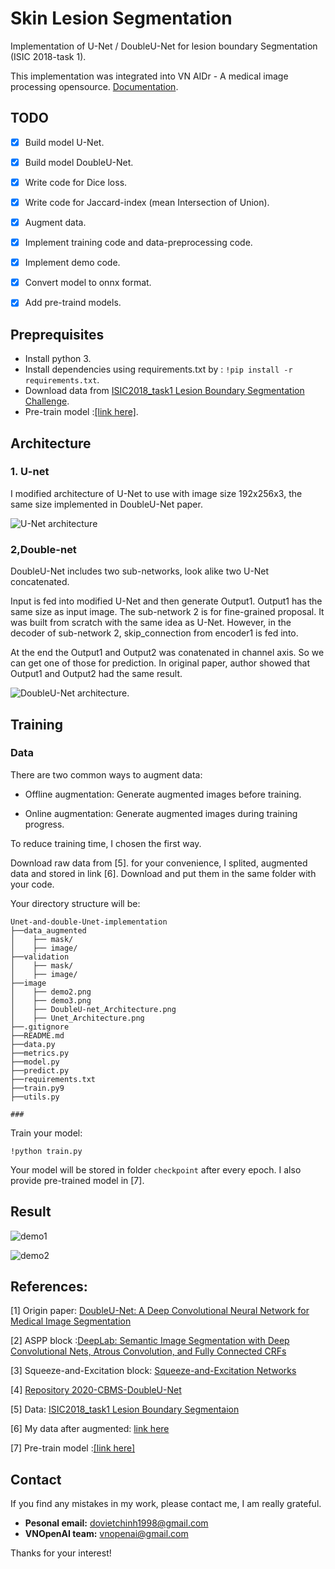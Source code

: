 # Skin Lesion Segmentation

Implementation of U-Net / DoubleU-Net for lesion boundary Segmentation (ISIC 2018-task 1).

This implementation was integrated into VN AIDr - A medical image processing opensource. [Documentation](https://dr.vnopenai.org/vision/skin-lesion-segmentation/intro-and-data/).

## TODO

- [x] Build model U-Net.

- [x] Build model DoubleU-Net.

- [x] Write code for Dice loss.

- [x] Write code for Jaccard-index (mean Intersection of Union).

- [x] Augment data.

- [x] Implement training code and data-preprocessing code.

- [x] Implement demo code.

- [x] Convert model to onnx format.

- [x] Add pre-traind models.

## Preprequisites

* Install python 3.
* Install dependencies using requirements.txt by :  ```!pip install -r requirements.txt```.
* Download data from [ISIC2018_task1 Lesion Boundary Segmentation Challenge](https://challenge2018.isic-archive.com/).
* Pre-train model :[[link here]](https://drive.google.com/drive/folders/1cwNzf9OSG3PD_8MCeVobl04HystIbCSV?usp=sharing).

## Architecture
### 1. U-net

I modified architecture of U-Net to use with image size 192x256x3, the same size implemented in DoubleU-Net paper.

![U-Net architecture](image/Unet_Architecture.png)

### 2,Double-net

DoubleU-Net includes two sub-networks, look alike two U-Net concatenated.

Input is fed into modified U-Net and then generate Output1. Output1 has the same size as input image.
The sub-network 2 is for fine-grained proposal. It was built from scratch with the same idea as U-Net. However, in the decoder of sub-network 2, skip_connection from encoder1 is fed into.

At the end the Output1 and Output2 was conatenated in channel axis. So we can get one of those for prediction.
In original paper, author showed that Output1 and Output2 had the same result.

![DoubleU-Net architecture](image/DoubleU-net_Architecture.png).

## Training

### Data

There are two common ways to augment data:

- Offline augmentation: Generate augmented images before training.

- Online augmentation: Generate augmented images during training progress.

To reduce training time, I chosen the first way.

Download raw data from [5]. for your convenience, I splited, augmented data and stored in link [6]. Download and put them in the same folder with your code.

Your directory structure will be:

```
Unet-and-double-Unet-implementation
├──data_augmented
│    ├── mask/
│    ├── image/
├──validation
│    ├── mask/
│    ├── image/
├──image
│    ├── demo2.png
│    ├── demo3.png
│    ├── DoubleU-net_Architecture.png
│    ├── Unet_Architecture.png
├──.gitignore
├──README.md
├──data.py
├──metrics.py
├──model.py
├──predict.py
├──requirements.txt
├──train.py9
├──utils.py

###
```

Train your model:

```
!python train.py

```

Your model will be stored in folder `checkpoint` after every epoch.
I also provide pre-trained model in [7].

## Result 

![demo1](image/demo2.png "demo")

![demo2](image/demo3.png "demo")

## References: 

[1] Origin paper: [DoubleU-Net: A Deep Convolutional Neural
Network for Medical Image Segmentation](https://arxiv.org/pdf/2006.04868.pdf)

[2] ASPP block :[DeepLab: Semantic Image Segmentation with
Deep Convolutional Nets, Atrous Convolution,
and Fully Connected CRFs](https://arxiv.org/pdf/1606.00915v2.pdf)

[3] Squeeze-and-Excitation block: [Squeeze-and-Excitation Networks](https://arxiv.org/abs/1709.01507)

[4] [Repository 2020-CBMS-DoubleU-Net](https://github.com/DebeshJha/2020-CBMS-DoubleU-Net)

[5] Data: [ISIC2018_task1 Lesion Boundary Segmentaion ](https://challenge2018.isic-archive.com/)

[6] My data after augmented: [link here]()

[7] Pre-train model :[[link here]](https://drive.google.com/drive/folders/1cwNzf9OSG3PD_8MCeVobl04HystIbCSV?usp=sharing) 

## Contact 

If you find any mistakes in my work, please contact me, I am really grateful.

- **Pesonal email:** dovietchinh1998@gmail.com
- **VNOpenAI team:** vnopenai@gmail.com

Thanks for your interest!
